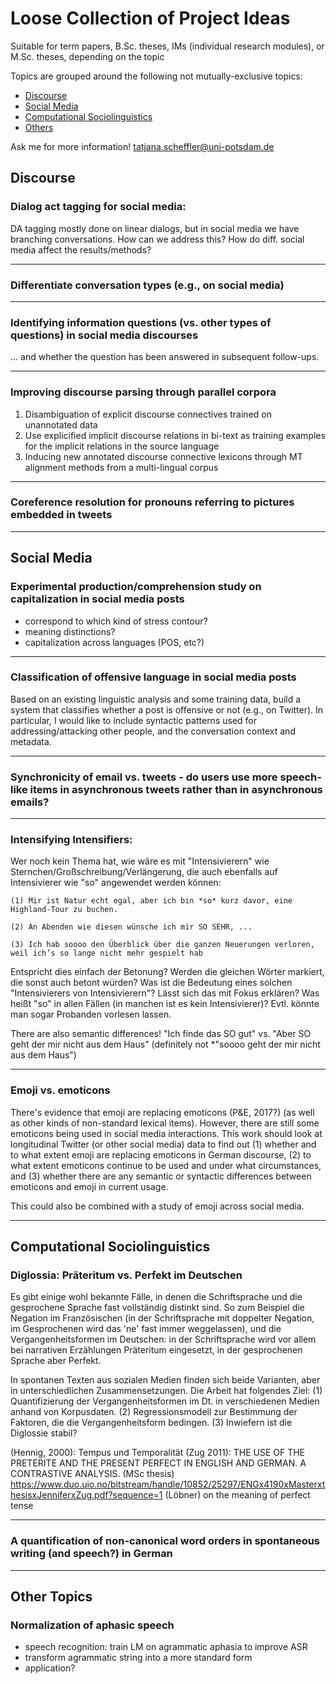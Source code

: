 
# Loose Collection of Project Ideas

Suitable for term papers, B.Sc. theses, IMs (individual research modules), or M.Sc. theses, depending on the topic

Topics are grouped around the following not mutually-exclusive topics:

- [Discourse](#discourse)
- [Social Media](#social-media)
- [Computational Sociolinguistics](#computational-sociolinguistics)
- [Others](#other-topics)

Ask me for more information! <tatjana.scheffler@uni-potsdam.de>

## Discourse


### Dialog act tagging for social media:

DA tagging mostly done on linear dialogs, but in social media we have
branching conversations. How can we address this? How do diff. social
media affect the results/methods?

---

### Differentiate conversation types (e.g., on social media)

---

### Identifying information questions (vs. other types of questions) in social media discourses 
... and whether the question has been answered in
subsequent follow-ups.


---


### Improving discourse parsing through parallel corpora

1. Disambiguation of explicit discourse connectives trained on unannotated data
2. Use explicified implicit discourse relations in bi-text as training examples for the implicit relations in the source language
3.  Inducing new annotated discourse connective lexicons through MT alignment methods from a multi-lingual corpus

---

### Coreference resolution for pronouns referring to pictures embedded in tweets

---
## Social Media


### Experimental production/comprehension study on capitalization in social media posts

- correspond to which kind of stress contour?
- meaning distinctions?
- capitalization across languages (POS, etc?)

---
### Classification of offensive language in social media posts

Based on an existing linguistic analysis and some training data, build a system that classifies whether a post is offensive or not (e.g., on Twitter). In particular, I would like to include syntactic patterns used for addressing/attacking other people, and the conversation context and metadata. 

---

### Synchronicity of email vs. tweets - do users use more speech-like items in asynchronous tweets rather than in asynchronous emails?

---


### Intensifying Intensifiers:


Wer noch kein Thema hat, wie wäre es mit "Intensivierern" wie Sternchen/Großschreibung/Verlängerung, die auch ebenfalls auf Intensivierer wie "so" angewendet werden können:

`(1) Mir ist Natur echt egal, aber ich bin *so* kurz davor, eine Highland-Tour zu buchen.`

`(2) An Abenden wie diesen wünsche ich mir SO SEHR, ...`

`(3) Ich hab soooo den Überblick über die ganzen Neuerungen verloren, weil ich’s so lange nicht mehr gespielt hab`

Entspricht dies einfach der Betonung? Werden die gleichen Wörter markiert, die sonst auch betont würden? Was ist die Bedeutung eines solchen "Intensivierers von Intensivierern"? Lässt sich das mit Fokus erklären? Was heißt "so" in allen Fällen (in manchen ist es kein Intensivierer)? Evtl. könnte man sogar Probanden vorlesen lassen.

There are also semantic differences! "Ich finde das SO gut" vs. "Aber SO geht der mir nicht aus dem Haus" (definitely not *"soooo geht der mir nicht aus dem Haus")

---
### Emoji vs. emoticons

There's evidence that emoji are replacing emoticons (P&E, 2017?) (as
well as other kinds of non-standard lexical items). However, there are
still some emoticons being used in social media interactions. This
work should look at longitudinal Twitter (or other social media) data
to find out (1) whether and to what extent emoji are replacing emoticons
in German discourse, (2) to what extent emoticons continue to be used
and under what circumstances, and (3) whether there are any semantic
or syntactic differences between emoticons and emoji in current usage.

This could also be combined with a study of emoji across social media.

---

## Computational Sociolinguistics

### Diglossia: Präteritum vs. Perfekt im Deutschen

Es gibt einige wohl bekannte Fälle, in denen die Schriftsprache und
die gesprochene Sprache fast vollständig distinkt sind. So zum
Beispiel die Negation im Französischen (in der Schriftsprache mit
doppelter Negation, im Gesprochenen wird das 'ne' fast immer
weggelassen), und die Vergangenheitsformen im Deutschen: in der
Schriftsprache wird vor allem bei narrativen Erzählungen Präteritum
eingesetzt, in der gesprochenen Sprache aber Perfekt.

In spontanen Texten aus sozialen Medien finden sich beide Varianten,
aber in unterschiedlichen Zusammensetzungen. Die Arbeit hat folgendes
Ziel:
(1) Quantifizierung der Vergangenheitsformen im Dt. in verschiedenen
Medien anhand von Korpusdaten.
(2) Regressionsmodell zur Bestimmung der Faktoren, die die
Vergangenheitsform bedingen.
(3) Inwiefern ist die Diglossie stabil?

(Hennig, 2000): Tempus und Temporalität
(Zug 2011): THE  USE  OF  THE  PRETERITE  AND  THE  PRESENT PERFECT
IN ENGLISH AND GERMAN. A CONTRASTIVE ANALYSIS.  (MSc thesis)
https://www.duo.uio.no/bitstream/handle/10852/25297/ENGx4190xMasterxthesisxJenniferxZug.pdf?sequence=1
(Löbner) on the meaning of perfect tense

---

### A quantification of non-canonical word orders in spontaneous writing (and speech?) in German

---

## Other Topics

### Normalization of aphasic speech

- speech recognition:
   train LM on agrammatic aphasia to improve ASR
- transform agrammatic string into a more standard form
- application?

